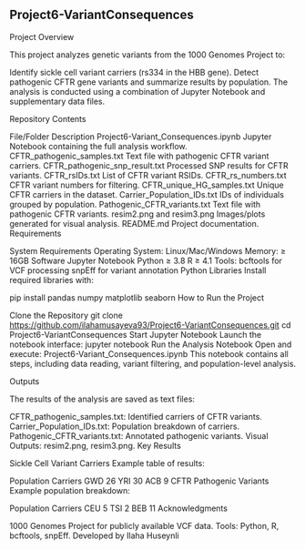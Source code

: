 ## Project6-VariantConsequences

Project Overview

This project analyzes genetic variants from the 1000 Genomes Project to:

Identify sickle cell variant carriers (rs334 in the HBB gene).
Detect pathogenic CFTR gene variants and summarize results by population.
The analysis is conducted using a combination of Jupyter Notebook and supplementary data files.

Repository Contents

File/Folder	Description
Project6-Variant_Consequences.ipynb	Jupyter Notebook containing the full analysis workflow.
CFTR_pathogenic_samples.txt	Text file with pathogenic CFTR variant carriers.
CFTR_pathogenic_snp_result.txt	Processed SNP results for CFTR variants.
CFTR_rsIDs.txt	List of CFTR variant RSIDs.
CFTR_rs_numbers.txt	CFTR variant numbers for filtering.
CFTR_unique_HG_samples.txt	Unique CFTR carriers in the dataset.
Carrier_Population_IDs.txt	IDs of individuals grouped by population.
Pathogenic_CFTR_variants.txt	Text file with pathogenic CFTR variants.
resim2.png and resim3.png	Images/plots generated for visual analysis.
README.md	Project documentation.
Requirements

System Requirements
Operating System: Linux/Mac/Windows
Memory: ≥ 16GB
Software
Jupyter Notebook
Python ≥ 3.8
R ≥ 4.1
Tools:
bcftools for VCF processing
snpEff for variant annotation
Python Libraries
Install required libraries with:

pip install pandas numpy matplotlib seaborn
How to Run the Project

Clone the Repository
git clone https://github.com/ilahamusayeva93/Project6-VariantConsequences.git
cd Project6-VariantConsequences
Start Jupyter Notebook Launch the notebook interface:
jupyter notebook
Run the Analysis Notebook Open and execute:
Project6-Variant_Consequences.ipynb
This notebook contains all steps, including data reading, variant filtering, and population-level analysis.

Outputs

The results of the analysis are saved as text files:

CFTR_pathogenic_samples.txt: Identified carriers of CFTR variants.
Carrier_Population_IDs.txt: Population breakdown of carriers.
Pathogenic_CFTR_variants.txt: Annotated pathogenic variants.
Visual Outputs: resim2.png, resim3.png.
Key Results

Sickle Cell Variant Carriers
Example table of results:

Population	Carriers
GWD	26
YRI	30
ACB	9
CFTR Pathogenic Variants
Example population breakdown:

Population	Carriers
CEU	5
TSI	2
BEB	11
Acknowledgments

1000 Genomes Project for publicly available VCF data.
Tools: Python, R, bcftools, snpEff.
Developed by Ilaha Huseynli
